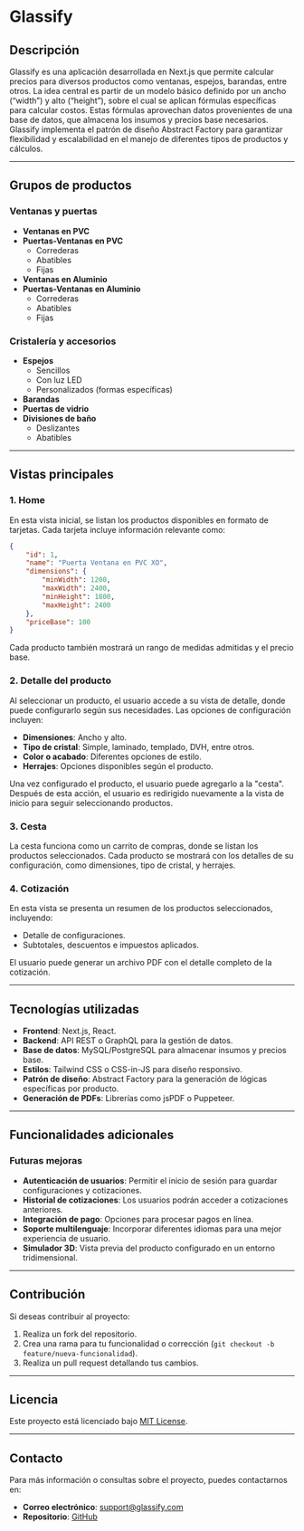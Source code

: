 # Glassify

## Descripción
Glassify es una aplicación desarrollada en Next.js que permite calcular precios para diversos productos como ventanas, espejos, barandas, entre otros. La idea central es partir de un modelo básico definido por un ancho (“width”) y alto (“height”), sobre el cual se aplican fórmulas específicas para calcular costos. Estas fórmulas aprovechan datos provenientes de una base de datos, que almacena los insumos y precios base necesarios. Glassify implementa el patrón de diseño Abstract Factory para garantizar flexibilidad y escalabilidad en el manejo de diferentes tipos de productos y cálculos.

---

## Grupos de productos

### Ventanas y puertas
- **Ventanas en PVC**
- **Puertas-Ventanas en PVC**
  - Correderas
  - Abatibles
  - Fijas
- **Ventanas en Aluminio**
- **Puertas-Ventanas en Aluminio**
  - Correderas
  - Abatibles
  - Fijas

### Cristalería y accesorios
- **Espejos**
  - Sencillos
  - Con luz LED
  - Personalizados (formas específicas)
- **Barandas**
- **Puertas de vidrio**
- **Divisiones de baño**
  - Deslizantes
  - Abatibles

---

## Vistas principales

### 1. Home
En esta vista inicial, se listan los productos disponibles en formato de tarjetas. Cada tarjeta incluye información relevante como:

```json
{
    "id": 1,
    "name": "Puerta Ventana en PVC XO",
    "dimensions": {
        "minWidth": 1200,
        "maxWidth": 2400,
        "minHeight": 1800,
        "maxHeight": 2400
    },
    "priceBase": 100
}
```

Cada producto también mostrará un rango de medidas admitidas y el precio base.

### 2. Detalle del producto
Al seleccionar un producto, el usuario accede a su vista de detalle, donde puede configurarlo según sus necesidades. Las opciones de configuración incluyen:

- **Dimensiones**: Ancho y alto.
- **Tipo de cristal**: Simple, laminado, templado, DVH, entre otros.
- **Color o acabado**: Diferentes opciones de estilo.
- **Herrajes**: Opciones disponibles según el producto.

Una vez configurado el producto, el usuario puede agregarlo a la "cesta". Después de esta acción, el usuario es redirigido nuevamente a la vista de inicio para seguir seleccionando productos.

### 3. Cesta
La cesta funciona como un carrito de compras, donde se listan los productos seleccionados. Cada producto se mostrará con los detalles de su configuración, como dimensiones, tipo de cristal, y herrajes.

### 4. Cotización
En esta vista se presenta un resumen de los productos seleccionados, incluyendo:
- Detalle de configuraciones.
- Subtotales, descuentos e impuestos aplicados.

El usuario puede generar un archivo PDF con el detalle completo de la cotización.

---

## Tecnologías utilizadas
- **Frontend**: Next.js, React.
- **Backend**: API REST o GraphQL para la gestión de datos.
- **Base de datos**: MySQL/PostgreSQL para almacenar insumos y precios base.
- **Estilos**: Tailwind CSS o CSS-in-JS para diseño responsivo.
- **Patrón de diseño**: Abstract Factory para la generación de lógicas específicas por producto.
- **Generación de PDFs**: Librerías como jsPDF o Puppeteer.

---

## Funcionalidades adicionales

### Futuras mejoras
- **Autenticación de usuarios**: Permitir el inicio de sesión para guardar configuraciones y cotizaciones.
- **Historial de cotizaciones**: Los usuarios podrán acceder a cotizaciones anteriores.
- **Integración de pago**: Opciones para procesar pagos en línea.
- **Soporte multilenguaje**: Incorporar diferentes idiomas para una mejor experiencia de usuario.
- **Simulador 3D**: Vista previa del producto configurado en un entorno tridimensional.

---

## Contribución
Si deseas contribuir al proyecto:
1. Realiza un fork del repositorio.
2. Crea una rama para tu funcionalidad o corrección (`git checkout -b feature/nueva-funcionalidad`).
3. Realiza un pull request detallando tus cambios.

---

## Licencia
Este proyecto está licenciado bajo [MIT License](LICENSE).

---

## Contacto
Para más información o consultas sobre el proyecto, puedes contactarnos en:
- **Correo electrónico**: support@glassify.com
- **Repositorio**: [GitHub](https://github.com/andeveling/glasify)

